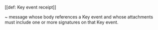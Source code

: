 [[def: Key event receipt]]

~ message whose body references a Key event and whose attachments must include one or more signatures on that Key event.
